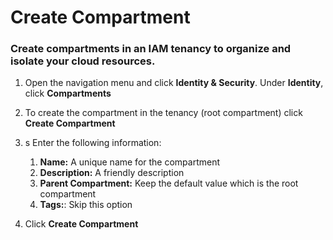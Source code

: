 # Create Compartment
### Create compartments in an IAM tenancy to organize and isolate your cloud resources.

1. Open the navigation menu and click **Identity & Security**. Under **Identity**, click **Compartments**

2. To create the compartment in the tenancy (root compartment) click **Create Compartment**

3. s Enter the following information:
    1. **Name:** A unique name for the compartment
    2. **Description:** A friendly description
    3. **Parent Compartment:** Keep the default value which is the root compartment
    4. **Tags:**: Skip this option

4. Click **Create Compartment**


